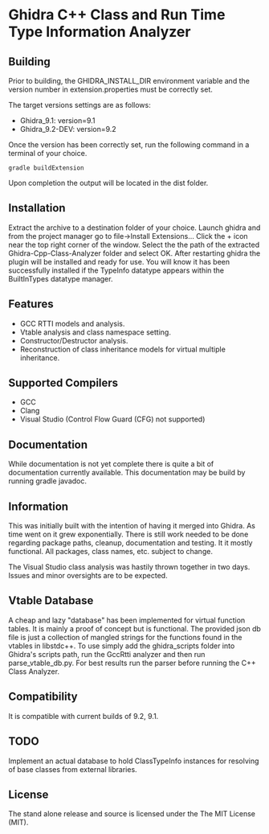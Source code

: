 Ghidra C++ Class and Run Time Type Information Analyzer
=======================================================

Building
--------

Prior to building, the GHIDRA_INSTALL_DIR environment variable and the version number in extension.properties must be correctly set.

The target versions settings are as follows:

* Ghidra_9.1: version=9.1
* Ghidra_9.2-DEV: version=9.2

Once the version has been correctly set, run the following command in a terminal of your choice.

`gradle buildExtension`

Upon completion the output will be located in the dist folder.

Installation
------------

Extract the archive to a destination folder of your choice.
Launch ghidra and from the project manager go to file->Install Extensions...
Click the + icon near the top right corner of the window.
Select the the path of the extracted Ghidra-Cpp-Class-Analyzer folder and select OK.
After restarting ghidra the plugin will be installed and ready for use.
You will know it has been successfully installed if the TypeInfo datatype appears within the BuiltInTypes datatype manager.

Features
--------

* GCC RTTI models and analysis.
* Vtable analysis and class namespace setting.
* Constructor/Destructor analysis.
* Reconstruction of class inheritance models for virtual multiple inheritance.

Supported Compilers
-------------------

* GCC  
* Clang  
* Visual Studio (Control Flow Guard (CFG) not supported)

Documentation
-------------

While documentation is not yet complete there is quite a bit of documentation
currently available. This documentation may be build by running gradle javadoc.

Information
-----------

This was initially built with the intention of having it merged into Ghidra.
As time went on it grew exponentially. There is still work needed to be done
regarding package paths, cleanup, documentation and testing. It it mostly
functional. All packages, class names, etc. subject to change.

The Visual Studio class analysis was hastily thrown together in two days.
Issues and minor oversights are to be expected.

Vtable Database
---------------

A cheap and lazy "database" has been implemented for virtual function tables.
It is mainly a proof of concept but is functional.
The provided json db file is just a collection of mangled strings for the
functions found in the vtables in libstdc++. To use simply add the ghidra_scripts
folder into Ghidra's scripts path, run the GccRtti analyzer and then run
parse_vtable_db.py. For best results run the parser before running the
C++ Class Analyzer.

Compatibility
-------------

It is compatible with current builds of 9.2, 9.1.

TODO
----

Implement an actual database to hold ClassTypeInfo instances for resolving of base classes
from external libraries.

License
---------

The stand alone release and source is licensed under the The MIT License (MIT).
